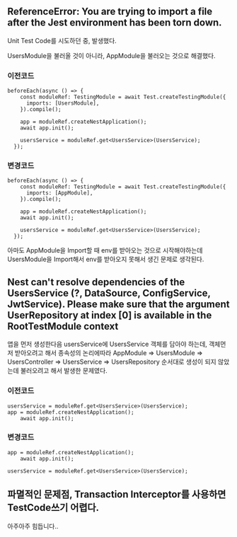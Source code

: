 ## ReferenceError: You are trying to import a file after the Jest environment has been torn down.

Unit Test Code를 시도하던 중, 발생했다.

UsersModule을 불러올 것이 아니라, AppModule을 불러오는 것으로 해결했다.

### 이전코드

```
beforeEach(async () => {
    const moduleRef: TestingModule = await Test.createTestingModule({
      imports: [UsersModule],
    }).compile();

    app = moduleRef.createNestApplication();
    await app.init();

    usersService = moduleRef.get<UsersService>(UsersService);
  });
```

### 변경코드

```
beforeEach(async () => {
    const moduleRef: TestingModule = await Test.createTestingModule({
      imports: [AppModule],
    }).compile();

    app = moduleRef.createNestApplication();
    await app.init();

    usersService = moduleRef.get<UsersService>(UsersService);
  });
```
아마도 AppModule을 Import할 때 env를 받아오는 것으로 시작해야하는데
UsersModule을 Import해서 env를 받아오지 못해서 생긴 문제로 생각된다.

## Nest can't resolve dependencies of the UsersService (?, DataSource, ConfigService, JwtService). Please make sure that the argument UserRepository at index [0] is available in the RootTestModule context

앱을 먼저 생성한다음 usersService에 UsersService 객체를 담아야 하는데, 객체먼저 받아오려고 해서
종속성의 논리에따라 AppModule => UsersModule => UsersController => UsersService => UsersRepository 순서대로
생성이 되지 않았는데 불러오려고 해서 발생한 문제였다.

### 이전코드

```
usersService = moduleRef.get<UsersService>(UsersService);
app = moduleRef.createNestApplication();
    await app.init();
```

### 변경코드
```
app = moduleRef.createNestApplication();
    await app.init();

usersService = moduleRef.get<UsersService>(UsersService);
```

## 파멸적인 문제점, Transaction Interceptor를 사용하면 TestCode쓰기 어렵다.

아주아주 힘듭니다..